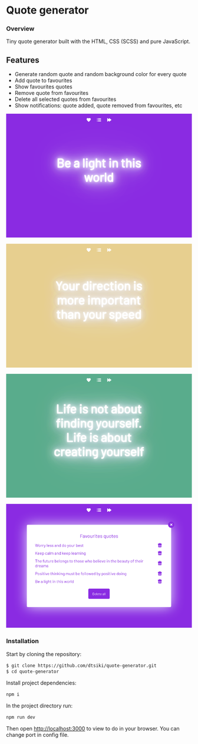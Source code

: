 # Quote generator
### Overview
Tiny quote generator built with the HTML, CSS (SCSS) and pure JavaScript.

## Features
* Generate random quote and random background color for every quote
* Add quote to favourites
* Show favourites quotes
* Remove quote from favourites
* Delete all selected quotes from favourites
* Show notifications: quote added, quote removed from favourites, etc

![alt text](https://github.com/dtsiki/quote-generator/blob/master/previews/quote-generator-main-screen.png "Quote generator main screen")

![alt text](https://github.com/dtsiki/quote-generator/blob/master/previews/quote-generator-main-screen-4.png "Quote generator main screen another quote")

![alt text](https://github.com/dtsiki/quote-generator/blob/master/previews/quote-generator-main-screen-3.png "Quote generator main screen and another one quote")

![alt text](https://github.com/dtsiki/quote-generator/blob/master/previews/quote-generator-modal.png "Quote generator favourites quotes pop up")

### Installation
Start by cloning the repository:

```sh
$ git clone https://github.com/dtsiki/quote-generator.git
$ cd quote-generator
```

Install project dependencies:

```sh
npm i
```

In the project directory run:

```sh
npm run dev
```

Then open [http://localhost:3000](http://localhost:3000) to view to do in your browser. You can change port in config file.
